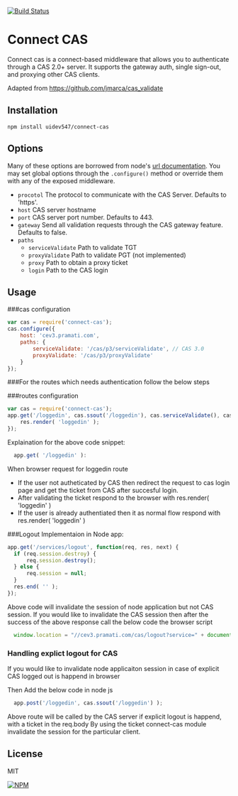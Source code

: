 [![Build Status](https://travis-ci.org/AceMetrix/connect-cas.svg)](https://travis-ci.org/AceMetrix/connect-cas)

# Connect CAS

Connect cas is a connect-based middleware that allows you to authenticate through a CAS 2.0+ server.  It supports the gateway auth, single sign-out, and proxying other CAS clients.

Adapted from https://github.com/jmarca/cas_validate

## Installation

    npm install uidev547/connect-cas
            
## Options
Many of these options are borrowed from node's [url documentation](http://nodejs.org/api/url.html).  You may set global options through the `.configure()` method or override them with any of the exposed middleware.

  - `procotol` The protocol to communicate with the CAS Server.  Defaults to 'https'.
  - `host` CAS server hostname
  - `port` CAS server port number.  Defaults to 443.
  - `gateway` Send all validation requests through the CAS gateway feature.  Defaults to false.
  - `paths`
    - `serviceValidate` Path to validate TGT
    - `proxyValidate` Path to validate PGT (not implemented)
    - `proxy` Path to obtain a proxy ticket
    - `login` Path to the CAS login

## Usage

###cas configuration 
```javascript
var cas = require('connect-cas');
cas.configure({ 
    host: 'cev3.pramati.com',
    paths: {
        serviceValidate: '/cas/p3/serviceValidate', // CAS 3.0
        proxyValidate: '/cas/p3/proxyValidate'
    }
});
```


###For the routes which needs authentication follow the below steps

###routes configuration
```javascript
var cas = require('connect-cas');
app.get('/loggedin', cas.ssout('/loggedin'), cas.serviceValidate(), cas.authenticate(), function(req, res, next) {
    res.render( 'loggedin' );
});
```

Explaination for the above code snippet:
```javascript
  app.get( '/loggedin' ):
```
When browser request for loggedin route 
  - If the user not autheticated by CAS then redirect the request to cas login page and get the ticket from CAS after succesful login.
  - After validating the ticket respond to the browser with res.render( 'loggedin' )
  - If the user is already authentiated then it as normal flow respond with res.render( 'loggedin' )


###Logout Implementaion in Node app:

```javascript
app.get('/services/logout', function(req, res, next) {
  if (req.session.destroy) {
      req.session.destroy();
  } else {
      req.session = null;
  }
  res.end( '' );
});
```

Above code will invalidate the session of node application but not CAS session.
If you would like to invalidate the CAS session then after the success of the above response call the below code the browser script

```javascript
  window.location = "//cev3.pramati.com/cas/logout?service=" + document.URL; 
```

### Handling explict logout for CAS
If you would like to invalidate node applicaiton session in case of explicit CAS logged out is happend in browser


Then Add the below code in node js
```javascript
  app.post('/loggedin', cas.ssout('/loggedin') );
```
Above route will be called by the CAS server if explicit logout is happend, with a ticket in the req.body
By using the ticket connect-cas module invalidate the session for the particular client.


## License

  MIT

[![NPM](https://nodei.co/npm/connect-cas.png)](https://nodei.co/npm/connect-cas/)